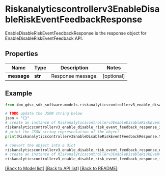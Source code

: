 # Riskanalyticscontrollerv3EnableDisableRiskEventFeedbackResponse

EnableDisableRiskEventFeedbackResponse is the response object for EnableDisableRiskEventFeedback API.

## Properties

Name | Type | Description | Notes
------------ | ------------- | ------------- | -------------
**message** | **str** | Response message. | [optional] 

## Example

```python
from ibm_gdsc_sdk_software.models.riskanalyticscontrollerv3_enable_disable_risk_event_feedback_response import Riskanalyticscontrollerv3EnableDisableRiskEventFeedbackResponse

# TODO update the JSON string below
json = "{}"
# create an instance of Riskanalyticscontrollerv3EnableDisableRiskEventFeedbackResponse from a JSON string
riskanalyticscontrollerv3_enable_disable_risk_event_feedback_response_instance = Riskanalyticscontrollerv3EnableDisableRiskEventFeedbackResponse.from_json(json)
# print the JSON string representation of the object
print(Riskanalyticscontrollerv3EnableDisableRiskEventFeedbackResponse.to_json())

# convert the object into a dict
riskanalyticscontrollerv3_enable_disable_risk_event_feedback_response_dict = riskanalyticscontrollerv3_enable_disable_risk_event_feedback_response_instance.to_dict()
# create an instance of Riskanalyticscontrollerv3EnableDisableRiskEventFeedbackResponse from a dict
riskanalyticscontrollerv3_enable_disable_risk_event_feedback_response_from_dict = Riskanalyticscontrollerv3EnableDisableRiskEventFeedbackResponse.from_dict(riskanalyticscontrollerv3_enable_disable_risk_event_feedback_response_dict)
```
[[Back to Model list]](../README.md#documentation-for-models) [[Back to API list]](../README.md#documentation-for-api-endpoints) [[Back to README]](../README.md)


